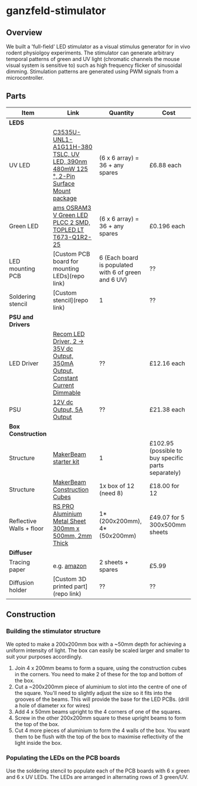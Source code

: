 # ganzfeld-stimulator

## Overview
We built a 'full-field' LED stimulator as a visual stimulus generator for in vivo rodent physiolgoy experiments. The stimulator can generate arbitrary temporal patterns of green and UV light (chromatic channels the mouse visual system is sensitive to) such as high frequency flicker of sinusoidal dimming. Stimulation patterns are generated using PWM signals from a microcontroller.


## Parts 

| Item | Link | Quantity | Cost |
|------|------|----------|------|
| **LEDS**| | | |
| UV LED   |[C3535U- UNL1-A1G11H-380 TSLC, UV LED, 390nm 480mW 125 °, 2-Pin Surface Mount package](https://uk.rs-online.com/web/p/uv-leds/9033769) | (6 x 6 array) = 36 + any spares | £6.88 each |
| Green LED | [ams OSRAM3 V Green LED PLCC 2 SMD, TOPLED LT T673-Q1R2-25](https://uk.rs-online.com/web/p/leds/6648197) | (6 x 6 array) = 36 + any spares | £0.196 each|
| LED mounting PCB |  [Custom PCB board for mounting LEDs](repo link) | 6 (Each board is populated with 6 of green and 6 UV) | ?? | 
| Soldering stencil | [Custom stencil](repo link) | 1 | ?? |
|**PSU and Drivers**|||
| LED Driver | [Recom LED Driver, 2 → 35V dc Output, 350mA Output, Constant Current Dimmable](https://uk.rs-online.com/web/p/led-drivers/0416913) | ?? | £12.16 each |
| PSU | [12V dc Output, 5A Output](https://uk.rs-online.com/web/p/ac-dc-adapters/8808408?gb=s) | ?? | £21.38 each |
|**Box Construction**| | |
| Structure | [MakerBeam starter kit](https://www.technobotsonline.com/makerbeamxl-regular-starter-kit-in-black-anodised-threaded.html) | 1 | £102.95 (possible to buy specific parts separately) |
| Structure | [MakerBeam Construction Cubes](https://www.technobotsonline.com/makerbeam-xl-black-corner-cubes-pack-of-12.html) | 1x box of 12 (need 8) |  £18.00 for 12 |
| Reflective Walls + floor | [RS PRO Aluminium Metal Sheet 300mm x 500mm, 2mm Thick](https://uk.rs-online.com/web/p/metal-sheets/0434059) | 1*(200x200mm), 4*(50x200mm) | £49.07 for 5 300x500mm sheets |
|**Diffuser** | | |
| Tracing paper | e.g. [amazon](https://www.amazon.co.uk/GLADFRESIT-Translucent-Architecture-Scrapbooking-Printing/dp/B0C3VX6JPX/ref=asc_df_B0C3VX6JPX/?tag=googshopuk-21&linkCode=df0&hvadid=662823090693&hvpos=&hvnetw=g&hvrand=10142952570193465802&hvpone=&hvptwo=&hvqmt=&hvdev=c&hvdvcmdl=&hvlocint=&hvlocphy=1006565&hvtargid=pla-2196737734548&psc=1&mcid=5f2980b322dd33169770b0c6ecff1379) | 2 sheets + spares | £5.99 |
| Diffusion holder | [Custom 3D printed part](repo link) | ?? | ?? |

## Construction

### Building the stimulator structure
We opted to make a 200x200mm box with a ~50mm depth for achieving a uniform intensity of light. The box can easily be scaled larger and smaller to suit your purposes accordingly.

1) Join 4 x 200mm beams to form a square, using the construction cubes in the corners. You need to make 2 of these for the top and bottom of the box.
2) Cut a ~200x200mm piece of aluminium to slot into the centre of one of the square. You'll need to slightly adjust the size so it fits into the grooves of the beams. This will provide the base for the LED PCBs. (drill a hole of diameter xx for wires)
3) Add 4 x 50mm beams upright to the 4 corners of one of the squares.
4) Screw in the other 200x200mm square to these upright beams to form the top of the box.
5) Cut 4 more pieces of aluminium to form the 4 walls of the box. You want them to be flush with the top of the box to maximise reflectivity of the light inside the box.

### Populating the LEDs on the PCB boards
Use the soldering stencil to populate each of the PCB boards with 6 x green and 6 x UV LEDs. The LEDs are arranged in alternating rows of 3 green/UV.


